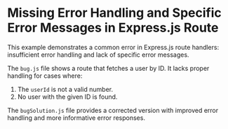 # Missing Error Handling and Specific Error Messages in Express.js Route
This example demonstrates a common error in Express.js route handlers: insufficient error handling and lack of specific error messages.

The `bug.js` file shows a route that fetches a user by ID.  It lacks proper handling for cases where:

1. The `userId` is not a valid number.
2. No user with the given ID is found.

The `bugSolution.js` file provides a corrected version with improved error handling and more informative error responses.